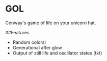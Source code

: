 # GOL
Conway's game of life on your unicorn hat. 

##Features

- Random colors!
- Generational after glow
- Output of still life and oscillator states (txt)

